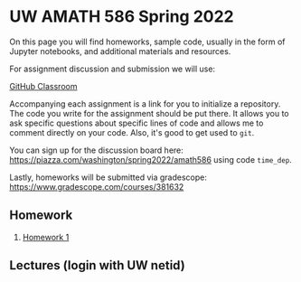 # UW AMATH 586 Spring 2022

On this page you will find homeworks, sample code, usually in the form of Jupyter notebooks, and additional materials and resources.

For assignment discussion and submission we will use:

[GitHub Classroom](https://classroom.github.com)

Accompanying each assignment is a link for you to initialize a repository.  The code you write for the assignment should be put there.  It allows you to ask specific questions about specific lines of code and allows me to comment directly on your code.  Also, it's good to get used to `git`. 

You can sign up for the discussion board here: https://piazza.com/washington/spring2022/amath586 using code `time_dep`.

Lastly, homeworks will be submitted via gradescope: https://www.gradescope.com/courses/381632

## Homework

1. [Homework 1](https://classroom.github.com/a/1NgqS_Ss) 

## Lectures (login with UW netid)
